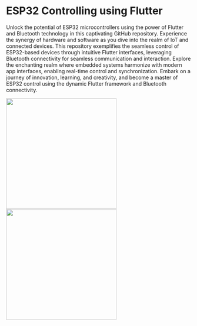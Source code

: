 # ESP32 Controlling using Flutter

Unlock the potential of ESP32 microcontrollers using the power of Flutter and Bluetooth technology in this captivating GitHub repository. Experience the synergy of hardware and software as you dive into the realm of IoT and connected devices. This repository exemplifies the seamless control of ESP32-based devices through intuitive Flutter interfaces, leveraging Bluetooth connectivity for seamless communication and interaction. Explore the enchanting realm where embedded systems harmonize with modern app interfaces, enabling real-time control and synchronization. Embark on a journey of innovation, learning, and creativity, and become a master of ESP32 control using the dynamic Flutter framework and Bluetooth connectivity.

<img src="https://github.com/Nadeem-dotcom/ESP-32XFlutter/assets/65498441/1d3e63ab-44c0-4a69-a9f2-3a890df9ff9e" width="300"/> <img src="https://github.com/Nadeem-dotcom/ESP-32XFlutter/assets/65498441/a1fe3410-1f99-4257-bfe7-8c5aa1ac8335" width="300"/>



